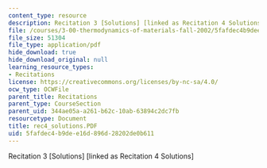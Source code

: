 ```yaml
---
content_type: resource
description: Recitation 3 [Solutions] [linked as Recitation 4 Solutions]
file: /courses/3-00-thermodynamics-of-materials-fall-2002/5fafdec4b9dee16d896d28202de0b611_rec4_solutions.PDF
file_size: 51304
file_type: application/pdf
hide_download: true
hide_download_original: null
learning_resource_types:
- Recitations
license: https://creativecommons.org/licenses/by-nc-sa/4.0/
ocw_type: OCWFile
parent_title: Recitations
parent_type: CourseSection
parent_uid: 344ae05a-a261-b62c-10ab-63894c2dc7fb
resourcetype: Document
title: rec4_solutions.PDF
uid: 5fafdec4-b9de-e16d-896d-28202de0b611
---
```

Recitation 3 [Solutions] [linked as Recitation 4 Solutions]